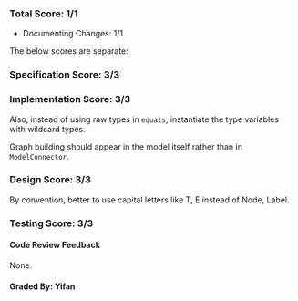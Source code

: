 ### Total Score: 1/1
- Documenting Changes: 1/1

The below scores are separate:

### Specification Score: 3/3

### Implementation Score: 3/3

Also, instead of using raw types in `equals`, instantiate
the type variables with wildcard types.

Graph building should appear in the model itself rather
than in `ModelConnector`.

### Design Score: 3/3

By convention, better to use capital letters like T, E instead of Node, Label.

### Testing Score: 3/3

#### Code Review Feedback

None.

#### Graded By: Yifan